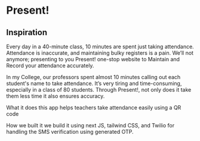 # Present!

<h2>Inspiration</h2>
Every day in a 40-minute class, 10 minutes are spent just taking attendance. Attendance is inaccurate, and maintaining bulky registers is a pain. We’ll not anymore; presenting to you Present! one-stop website to Maintain and Record your attendance accurately.

In my College, our professors spent almost 10 minutes calling out each student's name to take attendance. It’s very tiring and time-consuming, especially in a class of 80 students. Through Present!, not only does it take them less time it also ensures accuracy.

What it does
this app helps teachers take attendance easily using a QR code

How we built it
we build it using next JS, tailwind CSS, and Twilio for handling the SMS verification using generated OTP.


